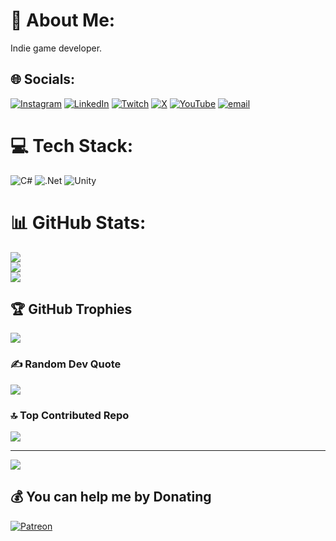 # 💫 About Me:
Indie game developer.


## 🌐 Socials:
[![Instagram](https://img.shields.io/badge/Instagram-%23E4405F.svg?logo=Instagram&logoColor=white)](https://www.instagram.com/akiro_developer/) [![LinkedIn](https://img.shields.io/badge/LinkedIn-%230077B5.svg?logo=linkedin&logoColor=white)](https://www.linkedin.com/in/anton-fertyuk-3508a8277/) [![Twitch](https://img.shields.io/badge/Twitch-%239146FF.svg?logo=Twitch&logoColor=white)](https://twitch.tv/https://www.twitch.tv/akiro_dev) [![X](https://img.shields.io/badge/X-black.svg?logo=X&logoColor=white)](https://x.com/AkirO_dev) [![YouTube](https://img.shields.io/badge/YouTube-%23FF0000.svg?logo=YouTube&logoColor=white)](https://www.youtube.com/@AkirO_Developer) [![email](https://img.shields.io/badge/Email-D14836?logo=gmail&logoColor=white)](mailto:akiroakiro14@gmail.com) 

# 💻 Tech Stack:
![C#](https://img.shields.io/badge/c%23-%23239120.svg?style=for-the-badge&logo=csharp&logoColor=white) ![.Net](https://img.shields.io/badge/.NET-5C2D91?style=for-the-badge&logo=.net&logoColor=white) ![Unity](https://img.shields.io/badge/unity-%23000000.svg?style=for-the-badge&logo=unity&logoColor=white)
# 📊 GitHub Stats:
![](https://github-readme-stats.vercel.app/api?username=AkirOSanUnderChan&theme=dark&hide_border=false&include_all_commits=true&count_private=true)<br/>
![](https://nirzak-streak-stats.vercel.app/?user=AkirOSanUnderChan&theme=dark&hide_border=false)<br/>
![](https://github-readme-stats.vercel.app/api/top-langs/?username=AkirOSanUnderChan&theme=dark&hide_border=false&include_all_commits=true&count_private=true&layout=compact)

## 🏆 GitHub Trophies
![](https://github-profile-trophy.vercel.app/?username=AkirOSanUnderChan&theme=nord&no-frame=false&no-bg=false&margin-w=4)

### ✍️ Random Dev Quote
![](https://quotes-github-readme.vercel.app/api?type=horizontal&theme=light)

### 🔝 Top Contributed Repo
![](https://github-contributor-stats.vercel.app/api?username=AkirOSanUnderChan&limit=5&theme=dark&combine_all_yearly_contributions=true)

---
[![](https://visitcount.itsvg.in/api?id=AkirOSanUnderChan&icon=0&color=0)](https://visitcount.itsvg.in)

  ## 💰 You can help me by Donating
  [![Patreon](https://img.shields.io/badge/Patreon-F96854?style=for-the-badge&logo=patreon&logoColor=white)](https://patreon.com/https://www.patreon.com/c/AkirO_Dev) 

  
<!-- Proudly created with GPRM ( https://gprm.itsvg.in ) -->
